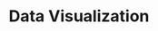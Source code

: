 ---
layout: service
title: 'Data Visualization'
caption: Gain insight and make decision-making easier
image: 
  path: /assets/img/services/data/insight.jpg # 1920 x 1080
  srcset: 
    1920w: /assets/img/services/data/insight.jpg
    960w:  /assets/img/services/data/insight@0,50x.jpg # 960 x 540
    480w:  /assets/img/services/data/insight@0,25x.jpg # 480 x 270
links:
  - title: Want to know more?
    url: mailto:davidpaltech@gmail.com
accent_color: rgb(255, 219, 170)
theme_color: rgb(255, 219, 170)
sitemap: false
---